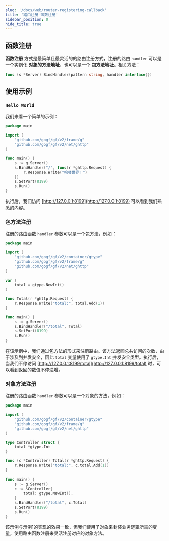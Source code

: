 ```yaml
---
slug: '/docs/web/router-registering-callback'
title: '路由注册-函数注册'
sidebar_position: 0
hide_title: true
---
```


## 函数注册

**函数注册** 方式是最简单且最灵活的的路由注册方式，注册的路由 `handler` 可以是一个实例化 **对象的方法地址**，也可以是一个 **包方法地址**。相关方法：

```go
func (s *Server) BindHandler(pattern string, handler interface{})
```

## 使用示例

### `Hello World`

我们来看一个简单的示例：

```go
package main

import (
    "github.com/gogf/gf/v2/frame/g"
    "github.com/gogf/gf/v2/net/ghttp"
)

func main() {
    s := g.Server()
    s.BindHandler("/", func(r *ghttp.Request) {
        r.Response.Write("哈喽世界！")
    })
    s.SetPort(8199)
    s.Run()
}
```

执行后，我们访问 [http://127.0.0.1:8199](http://127.0.0.1:8199) 可以看到我们熟悉的内容。

### 包方法注册

注册的路由函数 `handler` 参数可以是一个包方法，例如：

```go
package main

import (
    "github.com/gogf/gf/v2/container/gtype"
    "github.com/gogf/gf/v2/frame/g"
    "github.com/gogf/gf/v2/net/ghttp"
)

var (
    total = gtype.NewInt()
)

func Total(r *ghttp.Request) {
    r.Response.Write("total:", total.Add(1))
}

func main() {
    s := g.Server()
    s.BindHandler("/total", Total)
    s.SetPort(8199)
    s.Run()
}
```

在该示例中，我们通过包方法的形式来注册路由。该方法返回总共访问的次数，由于涉及到并发安全，因此 `total` 变量使用了 `gtype.Int` 并发安全类型。执行后，当我们不停访问 [http://127.0.0.1:8199/total](http://127.0.0.1:8199/total) 时，可以看到返回的数值不停递增。

### 对象方法注册

注册的路由函数 `handler` 参数可以是一个对象的方法，例如：

```go
package main

import (
    "github.com/gogf/gf/v2/container/gtype"
    "github.com/gogf/gf/v2/frame/g"
    "github.com/gogf/gf/v2/net/ghttp"
)

type Controller struct {
    total *gtype.Int
}

func (c *Controller) Total(r *ghttp.Request) {
    r.Response.Write("total:", c.total.Add(1))
}

func main() {
    s := g.Server()
    c := &Controller{
        total: gtype.NewInt(),
    }
    s.BindHandler("/total", c.Total)
    s.SetPort(8199)
    s.Run()
}
```

该示例与示例1的实现的效果一致，但我们使用了对象来封装业务逻辑所需的变量，使用路由函数注册来灵活注册对应的对象方法。